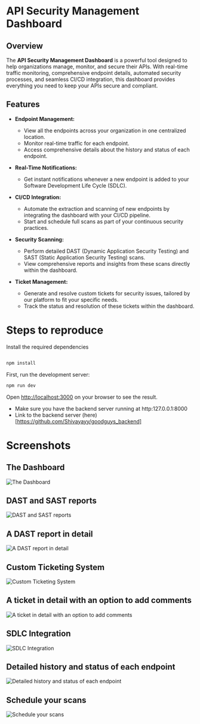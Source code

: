 # API Security Management Dashboard

## Overview

The **API Security Management Dashboard** is a powerful tool designed to help organizations manage, monitor, and secure their APIs. With real-time traffic monitoring, comprehensive endpoint details, automated security processes, and seamless CI/CD integration, this dashboard provides everything you need to keep your APIs secure and compliant.

## Features

- **Endpoint Management:** 
  - View all the endpoints across your organization in one centralized location.
  - Monitor real-time traffic for each endpoint.
  - Access comprehensive details about the history and status of each endpoint.

- **Real-Time Notifications:**
  - Get instant notifications whenever a new endpoint is added to your Software Development Life Cycle (SDLC).

- **CI/CD Integration:**
  - Automate the extraction and scanning of new endpoints by integrating the dashboard with your CI/CD pipeline.
  - Start and schedule full scans as part of your continuous security practices.

- **Security Scanning:**
  - Perform detailed DAST (Dynamic Application Security Testing) and SAST (Static Application Security Testing) scans.
  - View comprehensive reports and insights from these scans directly within the dashboard.

- **Ticket Management:**
  - Generate and resolve custom tickets for security issues, tailored by our platform to fit your specific needs.
  - Track the status and resolution of these tickets within the dashboard.





# Steps to reproduce

Install the required dependencies

```bash

npm install

```

First, run the development server:

```bash
npm run dev
```

Open [http://localhost:3000](http://localhost:3000) on your browser to see the result.

- Make sure you have the backend server running at http:127.0.0.1:8000
- Link to the backend server (here)[https://github.com/Shivayayy/goodguys_backend]



# Screenshots


## The Dashboard

![The Dashboard](/public/image.png)

## DAST and SAST reports

![DAST and SAST reports](/public/image-7.png)

## A DAST report in detail

![A DAST report in detail](/public/image-1.png)

## Custom Ticketing System

![Custom Ticketing System](/public/image-2.png)

## A ticket in detail with an option to add comments

![A ticket in detail with an option to add comments](/public/image-3.png)

## SDLC Integration

![SDLC Integration](/public/image-4.png)

## Detailed history and status of each endpoint

![Detailed history and status of each endpoint](/public/image-5.png)

## Schedule your scans

![Schedule your scans](/public/image-6.png)
